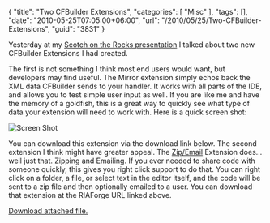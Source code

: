 {
	"title": "Two CFBuilder Extensions",
	"categories": [
		"Misc"
	],
	"tags": [],
	"date": "2010-05-25T07:05:00+06:00",
	"url": "/2010/05/25/Two-CFBuilder-Extensions",
	"guid": "3831"
}

Yesterday at my <a href="http://www.raymondcamden.com/index.cfm/2010/5/24/Scotch-on-the-Rocks-Preso-and-Files">Scotch on the Rocks presentation</a> I talked about two new CFBuilder Extensions I had created. 

The first is not something I think most end users would want, but developers may find useful. The Mirror extension simply echos back the XML data CFBuilder sends to your handler. It works with all parts of the IDE, and allows you to test simple user input as well. If you are like me and have the memory of a goldfish, this is a great way to quickly see what type of data your extension will need to work with. Here is a quick screen shot:

<img src="http://static.raymondcamden.com/images/cfjedi/Screen shot 2010-05-25 at 6.42.34 AM.png"  title="Screen Shot" />

You can download this extension via the download link below. The second extension I think might have greater appeal. The <a href="http://zipemailextension.riaforge.org/">Zip/Email</a> Extension does... well just that. Zipping and Emailing. If you ever needed to share code with someone quickly, this gives you right click support to do that. You can right click on a folder, a file, or select text in the editor itself, and the code will be sent to a zip file and then optionally emailed to a user. You can download that extension at the RIAForge URL linked above.<p><a href='enclosures/C%3A%5Chosts%5C2009%2Ecoldfusionjedi%2Ecom%5Cenclosures%2Fmirror%2Ezip'>Download attached file.</a></p>
